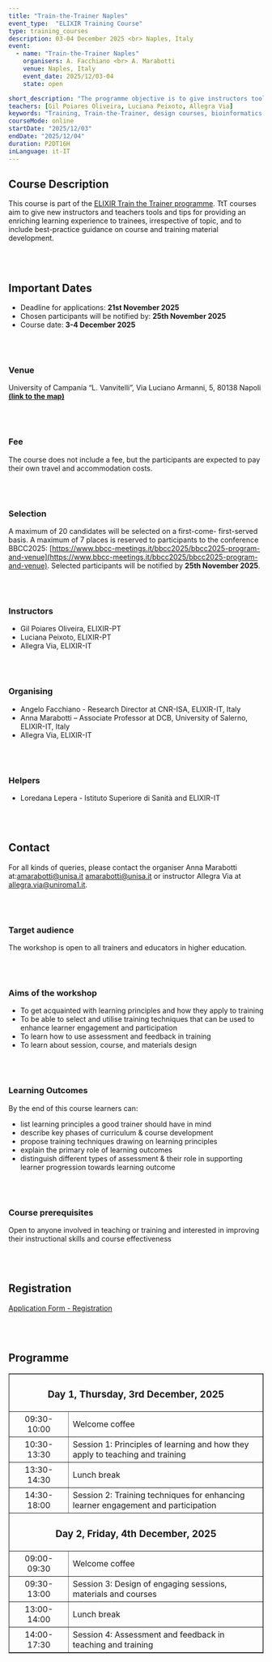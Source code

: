 ```yaml
---
title: "Train-the-Trainer Naples"
event_type:  "ELIXIR Training Course"
type: training_courses
description: 03-04 December 2025 <br> Naples, Italy
event:
  - name: "Train-the-Trainer Naples"
    organisers: A. Facchiano <br> A. Marabotti
    venue: Naples, Italy
    event_date: 2025/12/03-04
    state: open

short_description: "The programme objective is to give instructors tools and tips for providing an enriching learning experience to trainees, irrespective of topic, and to include best-practice guidance on course and training material development."
teachers: [Gil Poiares Oliveira, Luciana Peixoto, Allegra Via]
keywords: "Training, Train-the-Trainer, design courses, bioinformatics."
courseMode: online
startDate: "2025/12/03"
endDate: "2025/12/04"
duration: P2DT16H
inLanguage: it-IT   
---
```




## Course Description 

This course is part of the [ELIXIR Train the Trainer programme](https://elixir-europe.org/platforms/training/train-the-trainer). TtT courses aim to give new instructors and teachers tools and tips for providing an enriching learning experience to trainees, irrespective of topic, and to include best-practice guidance on course and training material development.

<br>
<br>

## Important Dates

- Deadline for applications: **21st November 2025**
- Chosen participants will be notified by: **25th November 2025**
- Course date: **3-4 December 2025**

<br>
<br>

### Venue

University of Campania “L. Vanvitelli”, Via Luciano Armanni, 5, 80138 Napoli [**(link to the map)**](https://maps.app.goo.gl/eYRZ1kRACo1sU2Cb9)

<br>
<br>

### Fee 

The course does not include a fee, but the participants are expected to pay their own travel and accommodation costs.

<br>
<br>

### Selection  

A maximum of 20 candidates will be selected on a first-come- first-served basis. A maximum of 7 places is reserved to participants to the conference BBCC2025: [https://www.bbcc-meetings.it/bbcc2025/bbcc2025-program-and-venue](https://www.bbcc-meetings.it/bbcc2025/bbcc2025-program-and-venue).
Selected participants will be notified by **25th November 2025**.

<br>
<br>

### Instructors 

- Gil Poiares Oliveira, ELIXIR-PT
- Luciana Peixoto, ELIXIR-PT
- Allegra Via, ELIXIR-IT

<br>
<br>

### Organising 
  
- Angelo Facchiano - Research Director at CNR-ISA, ELIXIR-IT, Italy
- Anna Marabotti – Associate Professor at DCB, University of Salerno, ELIXIR-IT, Italy
- Allegra Via, ELIXIR-IT

<br>
<br>

### Helpers
- Loredana Lepera - Istituto Superiore di Sanità and ELIXIR-IT

<br>
<br>

## Contact 

For all kinds of queries, please contact the organiser Anna Marabotti at:[amarabotti@unisa.it](mailto:amarabotti@unisa.it)
amarabotti@unisa.it or instructor Allegra Via at [allegra.via@uniroma1.it](mailto:allegra.via@uniroma1.it).

<br>
<br>

### Target audience

The workshop is open to all trainers and educators in higher education.

<br>
<br>

### Aims of the workshop 

- 	To get acquainted with learning principles and how they apply to training
- 	To be able to select and utilise training techniques that can be used to enhance learner engagement and participation
- To learn how to use assessment and feedback in training
- To learn about session, course, and materials design

<br>
<br>

### Learning Outcomes

By the end of this course learners can:

- list learning principles a good trainer should have in mind
- describe key phases of curriculum & course development
- propose training techniques drawing on learning principles
- explain the primary role of learning outcomes
- distinguish different types of assessment & their role in supporting learner progression towards learning outcome

<br>
<br>

### Course prerequisites
Open to anyone involved in teaching or training and interested in improving their instructional skills and course effectiveness

<br>
<br>

## Registration

[Application Form - Registration](https://forms.gle/o5WZQLXeH3f7BBxx8)

<br>
<br>

## Programme

<table border="1" width="800">
  <tr>
    <td colspan="2" align="center"><h3>Day 1, Thursday, 3rd December, 2025</h3></td>
  </tr>
  <tr>
    <td height="50" width="100" align="center">09:30-10:00</td>
    <td height="50">Welcome coffee</td>
  </tr>
  <tr>
    <td height="50" width="100" align="center">10:30-13:30</td>
    <td height="50">Session 1: Principles of learning and how they apply to teaching and training</td>
  </tr>
  <tr>
    <td height="50" width="100" align="center">13:30-14:30</td>
    <td height="50">Lunch break</td>
  </tr>
  <tr>
    <td height="50" width="100" align="center">14:30-18:00</td>
    <td height="50">Session 2: Training techniques for enhancing learner engagement and participation</td>
  </tr>

  <tr>
    <td colspan="2" align="center"><h3>Day 2, Friday, 4th December, 2025</h3></td>
  </tr>
  <tr>
    <td height="50" width="100" align="center">09:00-09:30</td>
    <td height="50">Welcome coffee</td>
  </tr>
  <tr>
    <td height="50" width="100" align="center">09:30-13:00</td>
    <td height="50">Session 3: Design of engaging sessions, materials and courses</td>
  </tr>
  <tr>
    <td height="50" width="100" align="center">13:00-14:00</td>
    <td height="50">Lunch break</td>
  </tr>
  <tr>
    <td height="50" width="100" align="center">14:00-17:30</td>
    <td height="50">Session 4: Assessment and feedback in teaching and training</td>
  </tr>
</table>


